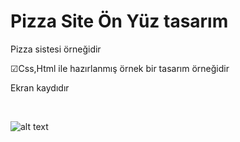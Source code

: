 
<h1> Pizza Site Ön Yüz tasarım</h1>

Pizza sistesi örneğidir

 ☑Css,Html ile hazırlanmış örnek bir tasarım örneğidir
 


<p> Ekran kaydıdır</p>
 <br>

![alt text](<Ön yüz Gif-2.gif>)





